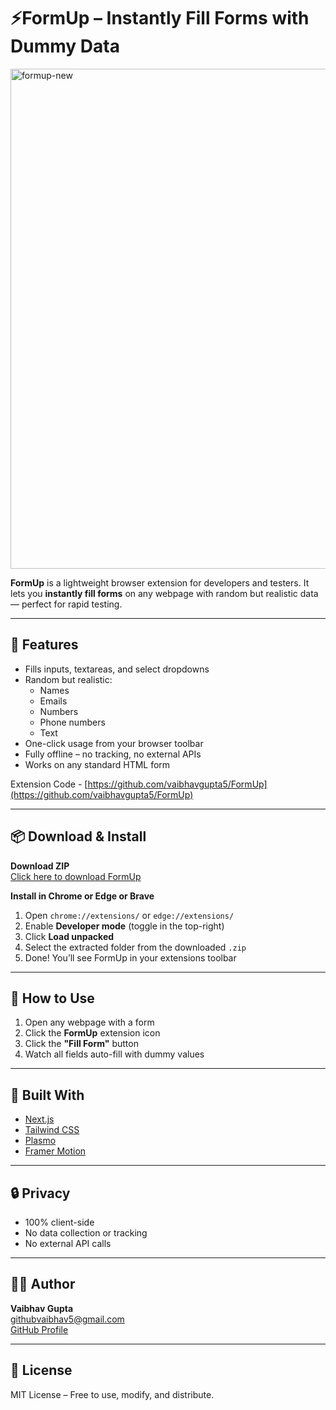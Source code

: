 # ⚡FormUp – Instantly Fill Forms with Dummy Data
<img width="1280" height="800" alt="formup-new" src="https://github.com/user-attachments/assets/029d8152-8d50-4bc9-9797-d7945b2226f2" />



**FormUp** is a lightweight browser extension for developers and testers. It lets you **instantly fill forms** on any webpage with random but realistic data — perfect for rapid testing.

---

##  🧪 Features

- Fills inputs, textareas, and select dropdowns
- Random but realistic:
  - Names
  - Emails
  - Numbers
  - Phone numbers
  - Text
- One-click usage from your browser toolbar
- Fully offline – no tracking, no external APIs
- Works on any standard HTML form

Extension Code - [https://github.com/vaibhavgupta5/FormUp](https://github.com/vaibhavgupta5/FormUp)

---

## 📦 Download & Install

**Download ZIP**  
[Click here to download FormUp](https://drive.google.com/file/d/1wvC8HNphoaygi7Z2ChR7Cnn57D85cBGj/view?usp=sharing)

**Install in Chrome or Edge or Brave**

1. Open `chrome://extensions/` or `edge://extensions/`
2. Enable **Developer mode** (toggle in the top-right)
3. Click **Load unpacked**
4. Select the extracted folder from the downloaded `.zip`
5. Done! You’ll see FormUp in your extensions toolbar

---

## 🚀 How to Use

1. Open any webpage with a form
2. Click the **FormUp** extension icon
3. Click the **"Fill Form"** button
4. Watch all fields auto-fill with dummy values

---

## 🧩 Built With

- [Next.js](https://nextjs.org/)
- [Tailwind CSS](https://tailwindcss.com/)
- [Plasmo](https://docs.plasmo.com/)
- [Framer Motion](https://www.framer.com/motion/)

---

## 🔒 Privacy

- 100% client-side
- No data collection or tracking
- No external API calls

---

## 👨‍💻 Author

**Vaibhav Gupta**  
[githubvaibhav5@gmail.com](mailto:githubvaibhav5@gmail.com)  
[GitHub Profile](https://github.com/githubvaibhav5)

---

## 📄 License

MIT License – Free to use, modify, and distribute.

